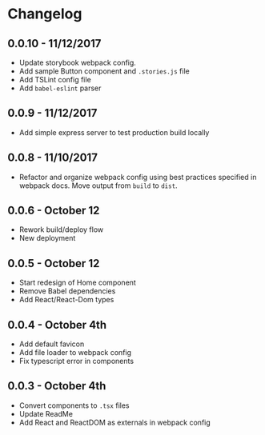 # Changelog
## 0.0.10 - 11/12/2017
- Update storybook webpack config.
- Add sample Button component and `.stories.js` file
- Add TSLint config file
- Add `babel-eslint` parser
## 0.0.9 - 11/12/2017
- Add simple express server to test production build locally
## 0.0.8 - 11/10/2017
- Refactor and organize webpack config using best practices specified in webpack docs. Move output from `build` to `dist`.
## 0.0.6 - October 12
- Rework build/deploy flow
- New deployment
## 0.0.5 - October 12
- Start redesign of Home component
- Remove Babel dependencies
- Add React/React-Dom types
## 0.0.4 - October 4th
- Add default favicon
- Add file loader to webpack config
- Fix typescript error in components
## 0.0.3 - October 4th
- Convert components to `.tsx` files
- Update ReadMe
- Add React and ReactDOM as externals in webpack config